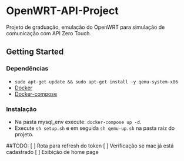 # OpenWRT-API-Project

Projeto de graduação, emulação do OpenWRT para simulação de comunicação com API Zero Touch.

## Getting Started

### Dependências

* `sudo apt-get update && sudo apt-get install -y qemu-system-x86`
* [Docker](https://docs.docker.com/engine/install/ubuntu/)
* [Docker-compose](https://docs.docker.com/compose/install/)

### Instalação

* Na pasta mysql_env execute: `docker-compose up -d`.
* Execute `sh setup.sh` e em seguida `sh qemu-up.sh` na pasta raiz do projeto.

##TODO:
[ ] Rota para refresh do token
[ ] Verificação se mac já está cadastrado
[ ] Exibição de home page
